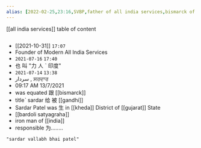 ```yaml
---
alias: [2022-02-25,23:16,SVBP,father of all india services,bismarck of india]
---
```

[[all india services]]
table of content
```toc
```
- [[2021-10-31]] `17:07`
- Founder of Modern All India Services
- `2021-07-16` `17:40`
- 也 叫 "力 人 ˋ 印度"
- `2021-07-14` `13:38`
- سردار , ਸਰਦਾਰ
- 09:17 AM 13/7/2021
- was equated 跟 [[bismarck]]
- titleˋ sardar 给 被 [[gandhi]]
- Sardar Patel was 生 in [[kheda]] District of [[gujarat]] State
- [[bardoli satyagraha]]
- iron man of [[india]]
- responsible 为........
```query 2022-02-25 23:17
"sardar vallabh bhai patel"
```